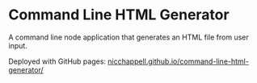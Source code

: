 # Command Line HTML Generator

A command line node application that generates an HTML file from user input.

Deployed with GitHub pages: [nicchappell.github.io/command-line-html-generator/](https://nicchappell.github.io/command-line-html-generator/)
